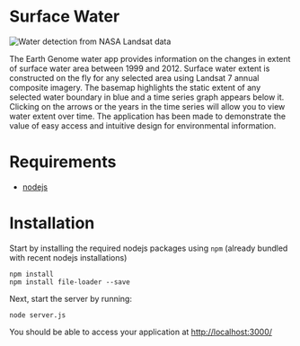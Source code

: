 # Surface Water

![Water detection from NASA Landsat data](http://water.earthgenome.org/hero.png)

The Earth Genome water app provides information on the changes in extent of surface water area between 1999 and 2012. Surface water extent is constructed on the fly for any selected area using Landsat 7 annual composite imagery. The basemap highlights the static extent of any selected water boundary in blue and a time series graph appears below it. Clicking on the arrows or the years in the time series will allow you to view water extent over time. The application has been made to demonstrate the value of easy access and intuitive design for environmental information.

# Requirements

- [nodejs](https://nodejs.org/en/)

# Installation

Start by installing the required nodejs packages using `npm` (already bundled with recent nodejs installations)

```
npm install
npm install file-loader --save
```

Next, start the server by running:

```
node server.js
```

You should be able to access your application at [http://localhost:3000/](http://localhost:3000/)
